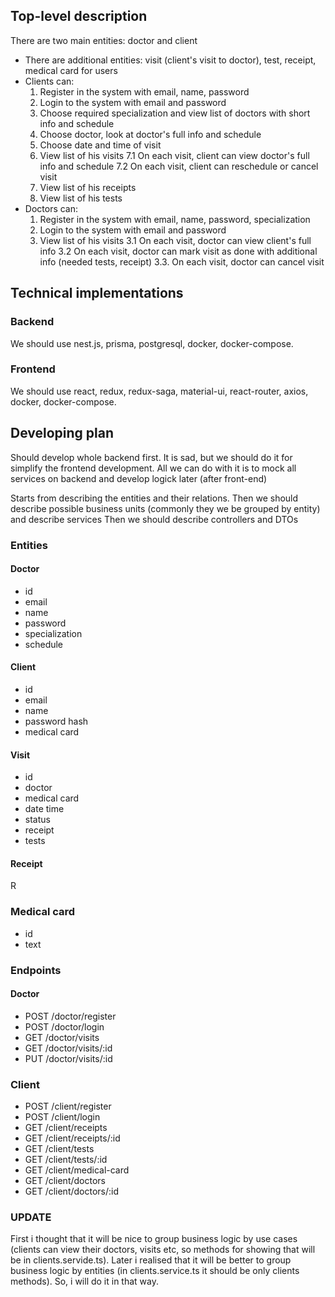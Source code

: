 ## Top-level description
There are two main entities: doctor and client
 - There are additional entities: visit (client's visit to doctor), test, receipt, medical card for users
 - Clients can:
    1. Register in the system with email, name, password
    2. Login to the system with email and password
    4. Choose required specialization and view list of doctors with short info and schedule
    5. Choose doctor, look at doctor's full info and schedule
    6. Choose date and time of visit
    7. View list of his visits
        7.1 On each visit, client can view doctor's full info and schedule
        7.2 On each visit, client can reschedule or cancel visit
    8. View list of his receipts
    9. View list of his tests
 - Doctors can:
    1. Register in the system with email, name, password, specialization
    2. Login to the system with email and password
    3. View list of his visits
        3.1 On each visit, doctor can view client's full info
        3.2 On each visit, doctor can mark visit as done with additional info (needed tests, receipt)
        3.3. On each visit, doctor can cancel visit
        
## Technical implementations
### Backend
We should use nest.js, prisma, postgresql, docker, docker-compose. 
### Frontend
We should use react, redux, redux-saga, material-ui, react-router, axios, docker, docker-compose.

## Developing plan
Should develop whole backend first. It is sad, but we should do it for simplify the frontend development. All we can do with it is to mock all services on backend and develop logick later (after front-end)

Starts from describing the entities and their relations.
Then we should describe possible business units (commonly they we be grouped by entity) and describe services
Then we should describe controllers and DTOs


### Entities
#### Doctor
 - id
 - email
 - name
 - password
 - specialization
 - schedule

#### Client
- id
- email
- name
- password hash
- medical card

#### Visit
- id
- doctor
- medical card
- date time
- status
- receipt
- tests

#### Receipt
R

### Medical card
- id
- text


### Endpoints

#### Doctor
- POST /doctor/register
- POST /doctor/login
- GET /doctor/visits
- GET /doctor/visits/:id
- PUT /doctor/visits/:id
### Client
- POST /client/register
- POST /client/login
- GET /client/receipts
- GET /client/receipts/:id
- GET /client/tests
- GET /client/tests/:id
- GET /client/medical-card
- GET /client/doctors
- GET /client/doctors/:id


### UPDATE
First i thought that it will be nice to group business logic by use cases (clients can view their doctors, visits etc, so methods for showing that will be in clients.servide.ts).
Later i realised that it will be better to group business logic by entities (in clients.service.ts it should be only clients methods). So, i will do it in that way.